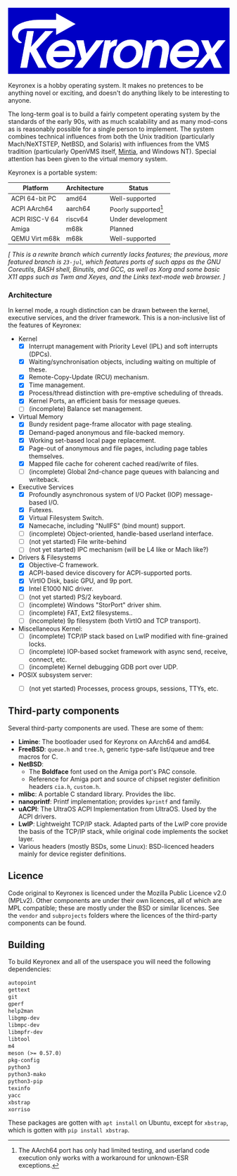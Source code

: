 ![Keyronex Logo](docs/keyronex.svg)

Keyronex is a hobby operating system. It makes no pretences to be anything novel
or exciting, and doesn't do anything likely to be interesting to anyone.

The long-term goal is to build a fairly competent operating system by the
standards of the early 90s, with as much scalability and as many mod-cons as is
reasonably possible for a single person to implement. The system combines
technical influences from both the Unix tradition (particularly Mach/NeXTSTEP,
NetBSD, and Solaris) with influences from the VMS tradition (particularly
OpenVMS itself, [Mintia], and Windows NT). Special attention has been given to
the virtual memory system.

Keyronex is a portable system:

| Platform       | Architecture | Status                   |
|----------------|--------------|--------------------------|
| ACPI 64-bit PC | amd64        | Well-supported           |
| ACPI AArch64   | aarch64      | Poorly supported[^1]     |
| ACPI RISC-V 64 | riscv64      | Under development        |
| Amiga          | m68k         | Planned                  |
| QEMU Virt m68k | m68k         | Well-supported           |

*[ This is a rewrite  branch which currently lacks features; the previous, more
featured branch is `23-jul`, which features ports of such apps as the GNU
Coreutils, BASH shell, Binutils, and GCC, as well as Xorg and some basic X11
apps such as Twm and Xeyes, and the Links text-mode web browser. ]*

[Mintia]: https://github.com/limnarch/mintia

[^1]: The AArch64 port has only had limited testing, and userland code execution
  only works with a workaround for unknown-ESR exceptions.

### Architecture

In kernel mode, a rough distinction can be drawn between the kernel, executive
services, and the driver framework. This is a non-inclusive list of the features
of Keyronex:

- Kernel
  - [x] Interrupt management with Priority Level (IPL) and soft interrupts (DPCs).
  - [x] Waiting/synchronisation objects, including waiting on multiple of these.
  - [x] Remote-Copy-Update (RCU) mechanism.
  - [x] Time management.
  - [x] Process/thread distinction with pre-emptive scheduling of threads.
  - [x] Kernel Ports, an efficient basis for message queues.
  - [ ] (incomplete) Balance set management.

- Virtual Memory
  - [x] Bundy resident page-frame allocator with page stealing.
  - [x] Demand-paged anonymous and file-backed memory.
  - [x] Working set-based local page replacement.
  - [x] Page-out of anonymous and file pages, including page tables themselves.
  - [x] Mapped file cache for coherent cached read/write of files.
  - [ ] (incomplete) Global 2nd-chance page queues with balancing and writeback.

- Executive Services
  - [x] Profoundly asynchronous system of I/O Packet (IOP) message-based I/O.
  - [x] Futexes.
  - [x] Virtual Filesystem Switch.
  - [x] Namecache, including "NullFS" (bind mount) support.
  - [ ] (incomplete) Object-oriented, handle-based userland interface.
  - [ ] (not yet started) File write-behind
  - [ ] (not yet started) IPC mechanism (will be L4 like or Mach like?)

- Drivers & Filesystems
  - [x] Objective-C framework.
  - [x] ACPI-based device discovery for ACPI-supported ports.
  - [x] VirtIO Disk, basic GPU, and 9p port.
  - [x] Intel E1000 NIC driver.
  - [ ] (not yet started) PS/2 keyboard.
  - [ ] (incomplete) Windows "StorPort" driver shim.
  - [ ] (incomplete) FAT, Ext2 filesystems..
  - [ ] (incomplete) 9p filesystem (both VirtIO and TCP transport).

- Miscellaneous Kernel:
  - [ ] (incomplete) TCP/IP stack based on LwIP modified with fine-grained locks.
  - [ ] (incomplete) IOP-based socket framework with async send, receive,
  connect, etc.
  - [ ] (incomplete) Kernel debugging GDB port over UDP.

- POSIX subsystem server:
  - [ ] (not yet started) Processes, process groups, sessions, TTYs, etc.


Third-party components
----------------------

Several third-party components are used. These are some of them:


 - **Limine**: The bootloader used for Keyronx on AArch64 and amd64.
 - **FreeBSD**: `queue.h` and `tree.h`, generic type-safe list/queue and tree
  macros for C.
 - **NetBSD**:
    - The **Boldface** font used on the Amiga port's PAC console.
    - Reference for Amiga port and source of chipset register definition headers
      `cia.h`, `custom.h`.
 - **mlibc**: A portable C standard library. Provides the libc.
 - **nanoprintf**: Printf implementation; provides `kprintf` and family.
 - **uACPI**: The UltraOS ACPI Implementation from UltraOS. Used by the ACPI
   drivers.
 - **LwIP**: Lightweight TCP/IP stack. Adapted parts of the LwIP core provide
   the basis of the TCP/IP stack, while original code implements the socket
   layer.
 - Various headers (mostly BSDs, some Linux): BSD-licenced headers mainly for
 device register definitions.

Licence
-------

Code original to Keyronex is licenced under the Mozilla Public Licence v2.0
(MPLv2).
Other components are under their own licences, all of which are MPL compatible;
these are mostly under the BSD or similar licences.
See the `vendor` and `subprojects` folders where the licences of the third-party
components can be found.

Building
--------

To build Keyronex and all of the userspace you will need the following
dependencies:

```
autopoint
gettext
git
gperf
help2man
libgmp-dev
libmpc-dev
libmpfr-dev
libtool
m4
meson (>= 0.57.0)
pkg-config
python3
python3-mako
python3-pip
texinfo
yacc
xbstrap
xorriso
```

These packages are gotten with `apt install` on Ubuntu, except for `xbstrap`,
which is gotten with `pip install xbstrap`.
